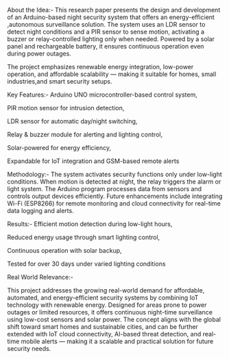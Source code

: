 About the Idea:-
This research paper presents the design and development of an Arduino-based night security system that offers an energy-efficient
,autonomous surveillance solution. The system uses an LDR sensor to detect night conditions and a PIR sensor to sense motion, activating a buzzer or relay-controlled lighting only when needed. 
Powered by a solar panel and rechargeable battery, it ensures continuous operation even during power outages.

The project emphasizes renewable energy integration, low-power operation, and affordable scalability — making it suitable for homes, small industries,and smart security setups.

Key Features:-
Arduino UNO microcontroller-based control system,

PIR motion sensor for intrusion detection,

LDR sensor for automatic day/night switching,

Relay & buzzer module for alerting and lighting control,

Solar-powered for energy efficiency,

Expandable for IoT integration and GSM-based remote alerts

Methodology:-
The system activates security functions only under low-light conditions. When motion is detected at night, the relay triggers the alarm or light system. 
The Arduino program processes data from sensors and controls output devices efficiently.
Future enhancements include integrating Wi-Fi (ESP8266) for remote monitoring and cloud connectivity for real-time data logging and alerts.

Results:-
Efficient motion detection during low-light hours,

Reduced energy usage through smart lighting control,

Continuous operation with solar backup,

Tested for over 30 days under varied lighting conditions

Real World Relevance:-

This project addresses the growing real-world demand for affordable, automated, and energy-efficient security systems by combining IoT technology with renewable energy. 
Designed for areas prone to power outages or limited resources, it offers continuous night-time surveillance using low-cost sensors and solar power. 
The concept aligns with the global shift toward smart homes and sustainable cities, and can be further extended with IoT cloud connectivity, AI-based threat detection, and real-time mobile alerts — making it a scalable and practical solution for future security needs.
